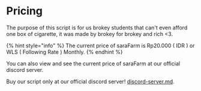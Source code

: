 # Pricing

The purpose of this script is for us brokey students that can't even afford one box of cigarette, it was made by brokey for brokey and rich <3.

{% hint style="info" %}
The current price of saraFarm is Rp20.000 ( IDR ) or WLS ( Following Rate ) Monthly.
{% endhint %}

You can also view and see the current price of saraFarm at our official discord server.

Buy our script only at our official discord server! [discord-server.md](discord-server.md "mention").
